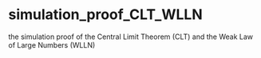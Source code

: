 # simulation_proof_CLT_WLLN
the simulation proof of the Central Limit Theorem (CLT) and the Weak Law of Large Numbers (WLLN)
